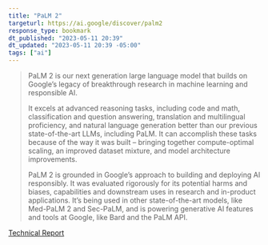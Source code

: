 ```yaml
---
title: "PaLM 2"
targeturl: https://ai.google/discover/palm2 
response_type: bookmark
dt_published: "2023-05-11 20:39"
dt_updated: "2023-05-11 20:39 -05:00"
tags: ["ai"]
---
```


> PaLM 2 is our next generation large language model that builds on Google’s legacy of breakthrough research in machine learning and responsible AI.
> 
> It excels at advanced reasoning tasks, including code and math, classification and question answering, translation and multilingual proficiency, and natural language generation better than our previous state-of-the-art LLMs, including PaLM. It can accomplish these tasks because of the way it was built – bringing together compute-optimal scaling, an improved dataset mixture, and model architecture improvements.
> 
> PaLM 2 is grounded in Google’s approach to building and deploying AI responsibly. It was evaluated rigorously for its potential harms and biases, capabilities and downstream uses in research and in-product applications. It’s being used in other state-of-the-art models, like Med-PaLM 2 and Sec-PaLM, and is powering generative AI features and tools at Google, like Bard and the PaLM API.

[Technical Report](https://ai.google/static/documents/palm2techreport.pdf)